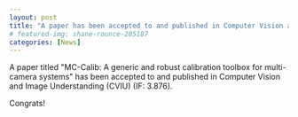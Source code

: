 ```yaml
---
layout: post
title: "A paper has been accepted to and published in Computer Vision and Image Understanding (CVIU)"
# featured-img: shane-rounce-205187
categories: [News]
---
```


A paper titled "MC-Calib: A generic and robust calibration toolbox for multi-camera systems" has been accepted to and published in Computer Vision and Image Understanding (CVIU) (IF: 3.876).

Congrats!
